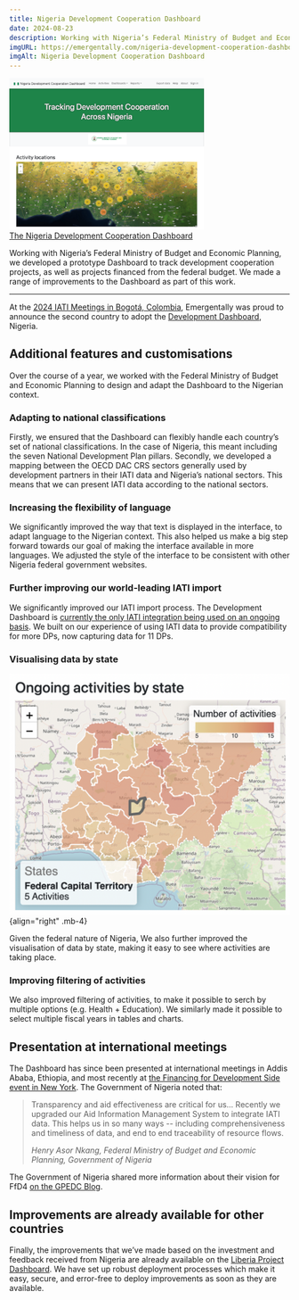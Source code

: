 ```yaml
---
title: Nigeria Development Cooperation Dashboard
date: 2024-08-23
description: Working with Nigeria’s Federal Ministry of Budget and Economic Planning, we developed a prototype Dashboard to track development cooperation projects, as well as projects financed from the federal budget. We made a range of improvements to the Dashboard as part of this work.
imgURL: https://emergentally.com/nigeria-development-cooperation-dashboard.png
imgAlt: Nigeria Development Cooperation Dashboard
---
```


<div class="text-center float-end mb-4 ms-3">
<a href="https://nigeria.emergentally.com">
<img
src="/nigeria-development-cooperation-dashboard.png"
width="350px" />
<br />The Nigeria Development Cooperation Dashboard
</a>
</div>

Working with Nigeria’s Federal Ministry of Budget and Economic Planning, we developed a prototype Dashboard to track development cooperation projects, as well as projects financed from the federal budget. We made a range of improvements to the Dashboard as part of this work.

---

At the [2024 IATI Meetings in Bogotá, Colombia](https://www.iaticonnect.org/Recap-MA-CE-2024), Emergentally was proud to announce the second country to adopt the [Development Dashboard](/development-dashboard), Nigeria.

## Additional features and customisations

Over the course of a year, we worked with the Federal Ministry of Budget and Economic Planning to design and adapt the Dashboard to the Nigerian context.

### Adapting to national classifications

Firstly, we ensured that the Dashboard can flexibly handle each country’s set of national classifications. In the case of Nigeria, this meant including the seven National Development Plan pillars. Secondly, we developed a mapping between the OECD DAC CRS sectors generally used by development partners in their IATI data and Nigeria’s national sectors. This means that we can present IATI data according to the national sectors.

### Increasing the flexibility of language

We significantly improved the way that text is displayed in the interface, to adapt language to the Nigerian context. This also helped us make a big step forward towards our goal of making the interface available in more languages. We adjusted the style of the interface to be consistent with other Nigeria federal government websites.

### Further improving our world-leading IATI import

We significantly improved our IATI import process. The Development Dashboard is [currently the only IATI integration being used on an ongoing basis](https://iatistandard.org/en/news/iati-holds-two-workshops-in-kigali-with-governments-and-aims-experts-to-progress-work-on-enabling-data-use/). We built on our experience of using IATI data to provide compatibility for more DPs, now capturing data for 11 DPs.

### Visualising data by state

![Nigeria Development Cooperation Dashboard: States](/nigeria-development-cooperation-dashboard-states.png){align="right" .mb-4}

Given the federal nature of Nigeria, We also further improved the visualisation of data by state, making it easy to see where activities are taking place.

### Improving filtering of activities

We also improved filtering of activities, to make it possible to serch by multiple options (e.g. Health + Education). We similarly made it possible to select multiple fiscal years in tables and charts.

## Presentation at international meetings

The Dashboard has since been presented at international meetings in Addis Ababa, Ethiopia, and most recently at [the Financing for Development Side event in New York](https://webtv.un.org/en/asset/k1z/k1ztj55mpz?kalturaStartTime=826). The Government of Nigeria noted that:

> Transparency and aid effectiveness are critical for us... Recently we upgraded our Aid Information Management System to integrate IATI data. This helps us in so many ways -- including comprehensiveness and timeliness of data, and end to end traceability of resource flows.
>
> *Henry Asor Nkang, Federal Ministry of Budget and Economic Planning, Government of Nigeria*

The Government of Nigeria shared more information about their vision for FfD4 [on the GPEDC Blog](https://www.effectivecooperation.org/topic/nigeria-ffd4).

## Improvements are already available for other countries

Finally, the improvements that we’ve made based on the investment and feedback received from Nigeria are already available on the [Liberia Project Dashboard](https://liberiaprojects.org). We have set up robust deployment processes which make it easy, secure, and error-free to deploy improvements as soon as they are available.
